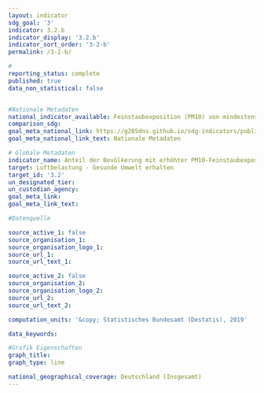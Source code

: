 ```yaml
---
layout: indicator                       
sdg_goal: '3'                       
indicator: 3.2.b                       
indicator_display: '3.2.b'                       
indicator_sort_order: '3-2-b'                       
permalink: /3-2-b/                       

#                       
reporting_status: complete                       
published: true                       
data_non_statistical: false                       


#Nationale Metadaten                       
national_indicator_available: Feinstaubexposition (PM10) von mindestens 20 Kikrogramm pro m3 Luft im Jahresmittel                       
comparison_sdg:                       
goal_meta_national_link: https://g205dns.github.io/sdg-indicators/public/MetaDe/3.2.b.pdf
goal_meta_national_link_text: Nationale Metadaten                       

# Globale Metadaten                       
indicator_name: Anteil der Bevölkerung mit erhöhter PM10-Feinstaubexposition                       
target: Luftbelastung - Gesunde Umwelt erhalten                       
target_id: '3.2'                       
un_designated_tier:                        
un_custodian_agency:                        
goal_meta_link:                        
goal_meta_link_text:                        

#Datenquelle                       

source_active_1: false                       
source_organisation_1:                        
source_organisation_logo_1:                        
source_url_1:                        
source_url_text_1:                        

source_active_2: false                       
source_organisation_2:                        
source_organisation_logo_2:                        
source_url_2:                        
source_url_text_2:                        

computation_units: '&copy; Statistisches Bundesamt (Destatis), 2019'                       

data_keywords:                        

#Grafik Eigenschaften                       
graph_title:                        
graph_type: line                       

national_geographical_coverage: Deutschland (Insgesamt)
---
```

